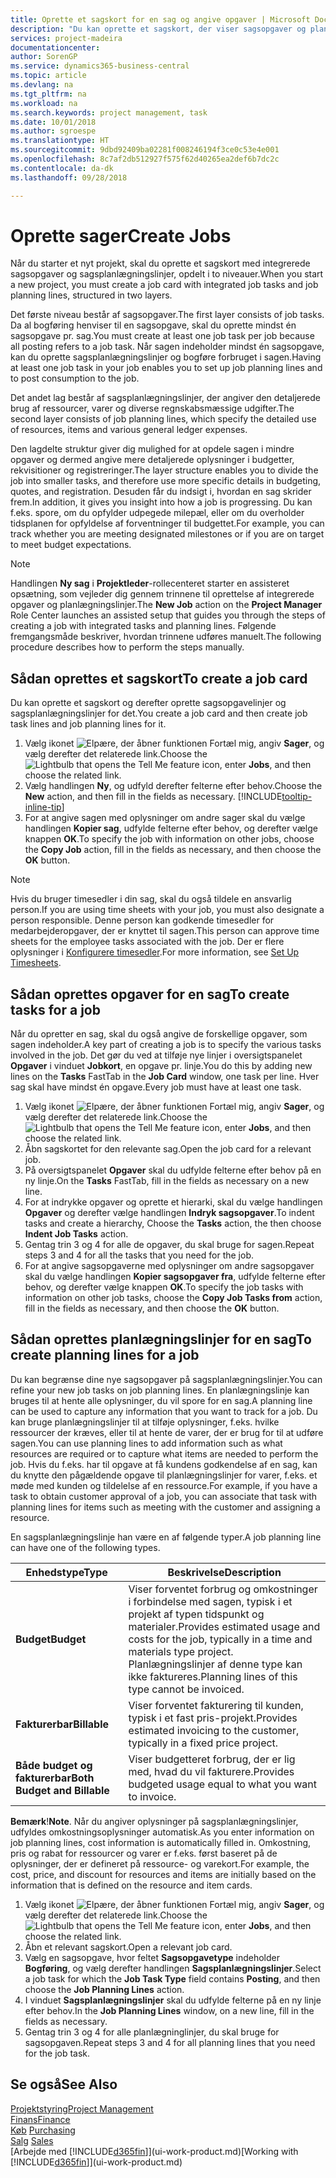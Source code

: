 ```yaml
---
title: Oprette et sagskort for en sag og angive opgaver | Microsoft Docs
description: "Du kan oprette et sagskort, der viser sagsopgaver og planlægningslinjer, så det er nemmere at administrere status og budgetter for et nyt projekt."
services: project-madeira
documentationcenter: 
author: SorenGP
ms.service: dynamics365-business-central
ms.topic: article
ms.devlang: na
ms.tgt_pltfrm: na
ms.workload: na
ms.search.keywords: project management, task
ms.date: 10/01/2018
ms.author: sgroespe
ms.translationtype: HT
ms.sourcegitcommit: 9dbd92409ba02281f008246194f3ce0c53e4e001
ms.openlocfilehash: 8c7af2db512927f575f62d40265ea2def6b7dc2c
ms.contentlocale: da-dk
ms.lasthandoff: 09/28/2018

---
```

# <a name="create-jobs"></a><span data-ttu-id="d42f0-103">Oprette sager</span><span class="sxs-lookup"><span data-stu-id="d42f0-103">Create Jobs</span></span>
<span data-ttu-id="d42f0-104">Når du starter et nyt projekt, skal du oprette et sagskort med integrerede sagsopgaver og sagsplanlægningslinjer, opdelt i to niveauer.</span><span class="sxs-lookup"><span data-stu-id="d42f0-104">When you start a new project, you must create a job card with integrated job tasks and job planning lines, structured in two layers.</span></span>  

<span data-ttu-id="d42f0-105">Det første niveau består af sagsopgaver.</span><span class="sxs-lookup"><span data-stu-id="d42f0-105">The first layer consists of job tasks.</span></span> <span data-ttu-id="d42f0-106">Da al bogføring henviser til en sagsopgave, skal du oprette mindst én sagsopgave pr. sag.</span><span class="sxs-lookup"><span data-stu-id="d42f0-106">You must create at least one job task per job because all posting refers to a job task.</span></span> <span data-ttu-id="d42f0-107">Når sagen indeholder mindst én sagsopgave, kan du oprette sagsplanlægningslinjer og bogføre forbruget i sagen.</span><span class="sxs-lookup"><span data-stu-id="d42f0-107">Having at least one job task in your job enables you to set up job planning lines and to post consumption to the job.</span></span>

<span data-ttu-id="d42f0-108">Det andet lag består af sagsplanlægningslinjer, der angiver den detaljerede brug af ressourcer, varer og diverse regnskabsmæssige udgifter.</span><span class="sxs-lookup"><span data-stu-id="d42f0-108">The second layer consists of job planning lines, which specify the detailed use of resources, items and various general ledger expenses.</span></span>

<span data-ttu-id="d42f0-109">Den lagdelte struktur giver dig mulighed for at opdele sagen i mindre opgaver og dermed angive mere detaljerede oplysninger i budgetter, rekvisitioner og registreringer.</span><span class="sxs-lookup"><span data-stu-id="d42f0-109">The layer structure enables you to divide the job into smaller tasks, and therefore use more specific details in budgeting, quotes, and registration.</span></span> <span data-ttu-id="d42f0-110">Desuden får du indsigt i, hvordan en sag skrider frem.</span><span class="sxs-lookup"><span data-stu-id="d42f0-110">In addition, it gives you insight into how a job is progressing.</span></span> <span data-ttu-id="d42f0-111">Du kan f.eks. spore, om du opfylder udpegede milepæl, eller om du overholder tidsplanen for opfyldelse af forventninger til budgettet.</span><span class="sxs-lookup"><span data-stu-id="d42f0-111">For example, you can track whether you are meeting designated milestones or if you are on target to meet budget expectations.</span></span>

> [!NOTE]  
>   <span data-ttu-id="d42f0-112">Handlingen **Ny sag** i **Projektleder**-rollecenteret starter en assisteret opsætning, som vejleder dig gennem trinnene til oprettelse af integrerede opgaver og planlægningslinjer.</span><span class="sxs-lookup"><span data-stu-id="d42f0-112">The **New Job** action on the **Project Manager** Role Center launches an assisted setup that guides you through the steps of creating a job with integrated tasks and planning lines.</span></span> <span data-ttu-id="d42f0-113">Følgende fremgangsmåde beskriver, hvordan trinnene udføres manuelt.</span><span class="sxs-lookup"><span data-stu-id="d42f0-113">The following procedure describes how to perform the steps manually.</span></span>

## <a name="to-create-a-job-card"></a><span data-ttu-id="d42f0-114">Sådan oprettes et sagskort</span><span class="sxs-lookup"><span data-stu-id="d42f0-114">To create a job card</span></span>
<span data-ttu-id="d42f0-115">Du kan oprette et sagskort og derefter oprette sagsopgavelinjer og sagsplanlægningslinjer for det.</span><span class="sxs-lookup"><span data-stu-id="d42f0-115">You create a job card and then create job task lines and job planning lines for it.</span></span>

1. <span data-ttu-id="d42f0-116">Vælg ikonet ![Elpære, der åbner funktionen Fortæl mig](media/ui-search/search_small.png "Fortæl mig, hvad du vil foretage dig"), angiv **Sager**, og vælg derefter det relaterede link.</span><span class="sxs-lookup"><span data-stu-id="d42f0-116">Choose the ![Lightbulb that opens the Tell Me feature](media/ui-search/search_small.png "Tell me what you want to do") icon, enter **Jobs**, and then choose the related link.</span></span>  
2. <span data-ttu-id="d42f0-117">Vælg handlingen **Ny**, og udfyld derefter felterne efter behov.</span><span class="sxs-lookup"><span data-stu-id="d42f0-117">Choose the **New** action, and then fill in the fields as necessary.</span></span> [!INCLUDE[tooltip-inline-tip](includes/tooltip-inline-tip_md.md)]
3. <span data-ttu-id="d42f0-118">For at angive sagen med oplysninger om andre sager skal du vælge handlingen **Kopier sag**, udfylde felterne efter behov, og derefter vælge knappen **OK**.</span><span class="sxs-lookup"><span data-stu-id="d42f0-118">To specify the job with information on other jobs, choose the **Copy Job** action, fill in the fields as necessary, and then choose the **OK** button.</span></span>

> [!NOTE]  
>   <span data-ttu-id="d42f0-119">Hvis du bruger timesedler i din sag, skal du også tildele en ansvarlig person.</span><span class="sxs-lookup"><span data-stu-id="d42f0-119">If you are using time sheets with your job, you must also designate a person responsible.</span></span> <span data-ttu-id="d42f0-120">Denne person kan godkende timesedler for medarbejderopgaver, der er knyttet til sagen.</span><span class="sxs-lookup"><span data-stu-id="d42f0-120">This person can approve time sheets for the employee tasks associated with the job.</span></span> <span data-ttu-id="d42f0-121">Der er flere oplysninger i [Konfigurere timesedler](projects-how-setup-time-sheets.md).</span><span class="sxs-lookup"><span data-stu-id="d42f0-121">For more information, see [Set Up Timesheets](projects-how-setup-time-sheets.md).</span></span>

## <a name="to-create-tasks-for-a-job"></a><span data-ttu-id="d42f0-122">Sådan oprettes opgaver for en sag</span><span class="sxs-lookup"><span data-stu-id="d42f0-122">To create tasks for a job</span></span>
<span data-ttu-id="d42f0-123">Når du opretter en sag, skal du også angive de forskellige opgaver, som sagen indeholder.</span><span class="sxs-lookup"><span data-stu-id="d42f0-123">A key part of creating a job is to specify the various tasks involved in the job.</span></span> <span data-ttu-id="d42f0-124">Det gør du ved at tilføje nye linjer i oversigtspanelet **Opgaver** i vinduet **Jobkort**, en opgave pr. linje.</span><span class="sxs-lookup"><span data-stu-id="d42f0-124">You do this by adding new lines on the **Tasks** FastTab in the **Job Card** window, one task per line.</span></span> <span data-ttu-id="d42f0-125">Hver sag skal have mindst én opgave.</span><span class="sxs-lookup"><span data-stu-id="d42f0-125">Every job must have at least one task.</span></span>

1. <span data-ttu-id="d42f0-126">Vælg ikonet ![Elpære, der åbner funktionen Fortæl mig](media/ui-search/search_small.png "Fortæl mig, hvad du vil foretage dig"), angiv **Sager**, og vælg derefter det relaterede link.</span><span class="sxs-lookup"><span data-stu-id="d42f0-126">Choose the ![Lightbulb that opens the Tell Me feature](media/ui-search/search_small.png "Tell me what you want to do") icon, enter **Jobs**, and then choose the related link.</span></span>
2. <span data-ttu-id="d42f0-127">Åbn sagskortet for den relevante sag.</span><span class="sxs-lookup"><span data-stu-id="d42f0-127">Open the job card for a relevant job.</span></span>
3. <span data-ttu-id="d42f0-128">På oversigtspanelet **Opgaver** skal du udfylde felterne efter behov på en ny linje.</span><span class="sxs-lookup"><span data-stu-id="d42f0-128">On the **Tasks** FastTab, fill in the fields as necessary on a new line.</span></span>
4. <span data-ttu-id="d42f0-129">For at indrykke opgaver og oprette et hierarki, skal du vælge handlingen **Opgaver** og derefter vælge handlingen **Indryk sagsopgaver**.</span><span class="sxs-lookup"><span data-stu-id="d42f0-129">To indent tasks and create a hierarchy, Choose the **Tasks** action, the then choose **Indent Job Tasks** action.</span></span>
5. <span data-ttu-id="d42f0-130">Gentag trin 3 og 4 for alle de opgaver, du skal bruge for sagen.</span><span class="sxs-lookup"><span data-stu-id="d42f0-130">Repeat steps 3 and 4 for all the tasks that you need for the job.</span></span>
6. <span data-ttu-id="d42f0-131">For at angive sagsopgaverne med oplysninger om andre sagsopgaver skal du vælge handlingen **Kopier sagsopgaver fra**, udfylde felterne efter behov, og derefter vælge knappen **OK**.</span><span class="sxs-lookup"><span data-stu-id="d42f0-131">To specify the job tasks with information on other job tasks, choose the **Copy Job Tasks from** action, fill in the fields as necessary, and then choose the **OK** button.</span></span>

## <a name="to-create-planning-lines-for-a-job"></a><span data-ttu-id="d42f0-132">Sådan oprettes planlægningslinjer for en sag</span><span class="sxs-lookup"><span data-stu-id="d42f0-132">To create planning lines for a job</span></span>
<span data-ttu-id="d42f0-133">Du kan begrænse dine nye sagsopgaver på sagsplanlægningslinjer.</span><span class="sxs-lookup"><span data-stu-id="d42f0-133">You can refine your new job tasks on job planning lines.</span></span> <span data-ttu-id="d42f0-134">En planlægningslinje kan bruges til at hente alle oplysninger, du vil spore for en sag.</span><span class="sxs-lookup"><span data-stu-id="d42f0-134">A planning line can be used to capture any information that you want to track for a job.</span></span> <span data-ttu-id="d42f0-135">Du kan bruge planlægningslinjer til at tilføje oplysninger, f.eks. hvilke ressourcer der kræves, eller til at hente de varer, der er brug for til at udføre sagen.</span><span class="sxs-lookup"><span data-stu-id="d42f0-135">You can use planning lines to add information such as what resources are required or to capture what items are needed to perform the job.</span></span> <span data-ttu-id="d42f0-136">Hvis du f.eks. har til opgave at få kundens godkendelse af en sag, kan du knytte den pågældende opgave til planlægningslinjer for varer, f.eks. et møde med kunden og tildelelse af en ressource.</span><span class="sxs-lookup"><span data-stu-id="d42f0-136">For example, if you have a task to obtain customer approval of a job, you can associate that task with planning lines for items such as meeting with the customer and assigning a resource.</span></span>  

<span data-ttu-id="d42f0-137">En sagsplanlægningslinje han være en af følgende typer.</span><span class="sxs-lookup"><span data-stu-id="d42f0-137">A job planning line can have one of the following types.</span></span>  

| <span data-ttu-id="d42f0-138">Enhedstype</span><span class="sxs-lookup"><span data-stu-id="d42f0-138">Type</span></span> | <span data-ttu-id="d42f0-139">Beskrivelse</span><span class="sxs-lookup"><span data-stu-id="d42f0-139">Description</span></span> |
| --- | --- |
| <span data-ttu-id="d42f0-140">**Budget**</span><span class="sxs-lookup"><span data-stu-id="d42f0-140">**Budget**</span></span> |<span data-ttu-id="d42f0-141">Viser forventet forbrug og omkostninger i forbindelse med sagen, typisk i et projekt af typen tidspunkt og materialer.</span><span class="sxs-lookup"><span data-stu-id="d42f0-141">Provides estimated usage and costs for the job, typically in a time and materials type project.</span></span> <span data-ttu-id="d42f0-142">Planlægningslinjer af denne type kan ikke faktureres.</span><span class="sxs-lookup"><span data-stu-id="d42f0-142">Planning lines of this type cannot be invoiced.</span></span> |
| <span data-ttu-id="d42f0-143">**Fakturerbar**</span><span class="sxs-lookup"><span data-stu-id="d42f0-143">**Billable**</span></span> |<span data-ttu-id="d42f0-144">Viser forventet fakturering til kunden, typisk i et fast pris-projekt.</span><span class="sxs-lookup"><span data-stu-id="d42f0-144">Provides estimated invoicing to the customer, typically in a fixed price project.</span></span> |
| <span data-ttu-id="d42f0-145">**Både budget og fakturerbar**</span><span class="sxs-lookup"><span data-stu-id="d42f0-145">**Both Budget and Billable**</span></span> |<span data-ttu-id="d42f0-146">Viser budgetteret forbrug, der er lig med, hvad du vil fakturere.</span><span class="sxs-lookup"><span data-stu-id="d42f0-146">Provides budgeted usage equal to what you want to invoice.</span></span> |

<span data-ttu-id="d42f0-147">**Bemærk**!</span><span class="sxs-lookup"><span data-stu-id="d42f0-147">**Note**.</span></span> <span data-ttu-id="d42f0-148">Når du angiver oplysninger på sagsplanlægningslinjer, udfyldes omkostningsoplysninger automatisk.</span><span class="sxs-lookup"><span data-stu-id="d42f0-148">As you enter information on job planning lines, cost information is automatically filled in.</span></span> <span data-ttu-id="d42f0-149">Omkostning, pris og rabat for ressourcer og varer er f.eks. først baseret på de oplysninger, der er defineret på ressource- og varekort.</span><span class="sxs-lookup"><span data-stu-id="d42f0-149">For example, the cost, price, and discount for resources and items are initially based on the information that is defined on the resource and item cards.</span></span>

1. <span data-ttu-id="d42f0-150">Vælg ikonet ![Elpære, der åbner funktionen Fortæl mig](media/ui-search/search_small.png "Fortæl mig, hvad du vil foretage dig"), angiv **Sager**, og vælg derefter det relaterede link.</span><span class="sxs-lookup"><span data-stu-id="d42f0-150">Choose the ![Lightbulb that opens the Tell Me feature](media/ui-search/search_small.png "Tell me what you want to do") icon, enter **Jobs**, and then choose the related link.</span></span>
2. <span data-ttu-id="d42f0-151">Åbn et relevant sagskort.</span><span class="sxs-lookup"><span data-stu-id="d42f0-151">Open a relevant job card.</span></span>
3. <span data-ttu-id="d42f0-152">Vælg en sagsopgave, hvor feltet **Sagsopgavetype** indeholder **Bogføring**, og vælg derefter handlingen **Sagsplanlægningslinjer**.</span><span class="sxs-lookup"><span data-stu-id="d42f0-152">Select a job task for which the **Job Task Type** field contains **Posting**, and then choose the **Job Planning Lines** action.</span></span>  
4. <span data-ttu-id="d42f0-153">I vinduet **Sagsplanlægningslinjer** skal du udfylde felterne på en ny linje efter behov.</span><span class="sxs-lookup"><span data-stu-id="d42f0-153">In the **Job Planning Lines** window, on a new line, fill in the fields as necessary.</span></span>
5. <span data-ttu-id="d42f0-154">Gentag trin 3 og 4 for alle planlægninglinjer, du skal bruge for sagsopgaven.</span><span class="sxs-lookup"><span data-stu-id="d42f0-154">Repeat steps 3 and 4 for all planning lines that you need for the job task.</span></span>

## <a name="see-also"></a><span data-ttu-id="d42f0-155">Se også</span><span class="sxs-lookup"><span data-stu-id="d42f0-155">See Also</span></span>
[<span data-ttu-id="d42f0-156">Projektstyring</span><span class="sxs-lookup"><span data-stu-id="d42f0-156">Project Management</span></span>](projects-manage-projects.md)  
[<span data-ttu-id="d42f0-157">Finans</span><span class="sxs-lookup"><span data-stu-id="d42f0-157">Finance</span></span>](finance.md)  
<span data-ttu-id="d42f0-158">[Køb](purchasing-manage-purchasing.md)       </span><span class="sxs-lookup"><span data-stu-id="d42f0-158">[Purchasing](purchasing-manage-purchasing.md)       </span></span>  
<span data-ttu-id="d42f0-159">[Salg](sales-manage-sales.md)    </span><span class="sxs-lookup"><span data-stu-id="d42f0-159">[Sales](sales-manage-sales.md)    </span></span>  
<span data-ttu-id="d42f0-160">[Arbejde med [!INCLUDE[d365fin](includes/d365fin_md.md)]](ui-work-product.md)</span><span class="sxs-lookup"><span data-stu-id="d42f0-160">[Working with [!INCLUDE[d365fin](includes/d365fin_md.md)]](ui-work-product.md)</span></span>  

